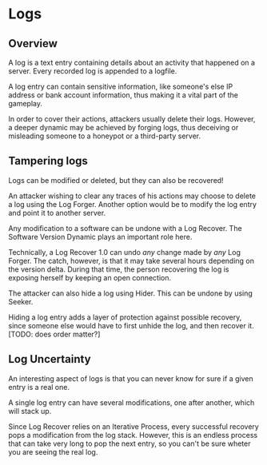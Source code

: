 # Logs

## Overview

A log is a text entry containing details about an activity that happened on a server. Every recorded log is appended to a logfile.

A log entry can contain sensitive information, like someone's else IP address or bank account information, thus making it a vital part of the gameplay.

In order to cover their actions, attackers usually delete their logs. However, a deeper dynamic may be achieved by forging logs, thus deceiving or misleading someone to a honeypot or a third-party server.

## Tampering logs

Logs can be modified or deleted, but they can also be recovered!

An attacker wishing to clear any traces of his actions may choose to delete a log using the Log Forger. Another option would be to modify the log entry and point it to another server.

Any modification to a software can be undone with a Log Recover. The Software Version Dynamic plays an important role here.

Technically, a Log Recover 1.0 can undo *any* change made by *any* Log Forger. The catch, however, is that it may take several hours depending on the version delta. During that time, the person recovering the log is exposing herself by keeping an open connection.

The attacker can also hide a log using Hider. This can be undone by using Seeker.

Hiding a log entry adds a layer of protection against possible recovery, since someone else would have to first unhide the log, and then recover it.[TODO: does order matter?]

## Log Uncertainty

An interesting aspect of logs is that you can never know for sure if a given entry is a real one.

A single log entry can have several modifications, one after another, which will stack up.

Since Log Recover relies on an Iterative Process, every successful recovery pops a modification from the log stack. However, this is an endless process that can take very long to pop the next entry, so you can't be sure wheter you are seeing the real log.